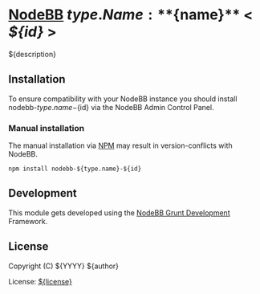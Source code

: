 # [NodeBB](https://nodebb.org/) ${type.Name}: **${name}** < *${id}* >

${description}

## Installation

To ensure compatibility with your NodeBB instance you should install nodebb-${type.name}-${id} via the NodeBB Admin Control Panel.

### Manual installation

The manual installation via [NPM](https://www.npmjs.com/) may result in version-conflicts with NodeBB.

    npm install nodebb-${type.name}-${id}

## Development

This module gets developed using the [NodeBB Grunt Development](https://github.com/frissdiegurke/nodebb-grunt-development) Framework.

## License

Copyright (C) ${YYYY} ${author}

License: [${license}](LICENSE)
